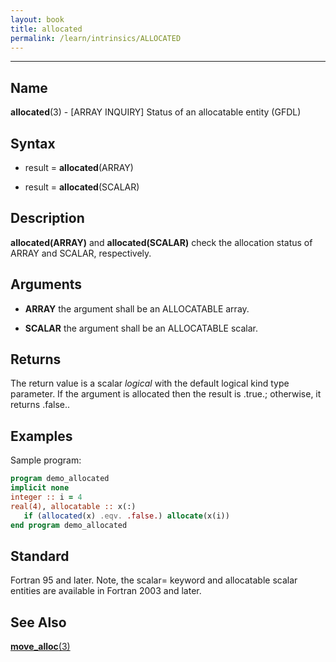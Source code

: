 ```yaml
---
layout: book
title: allocated
permalink: /learn/intrinsics/ALLOCATED
---
```

-------------------------------------------------------------------------------
## __Name__

__allocated__(3) - \[ARRAY INQUIRY\] Status of an allocatable entity
(GFDL)

## __Syntax__

  - result = __allocated__(ARRAY)

  - result = __allocated__(SCALAR)

## __Description__

__allocated(ARRAY)__ and __allocated(SCALAR)__ check the allocation
status of ARRAY and SCALAR, respectively.

## __Arguments__

  - __ARRAY__
    the argument shall be an ALLOCATABLE array.

  - __SCALAR__
    the argument shall be an ALLOCATABLE scalar.

## __Returns__

The return value is a scalar _logical_ with the default logical kind type
parameter. If the argument is allocated then the result is .true.;
otherwise, it returns .false..

## __Examples__

Sample program:

```fortran
program demo_allocated
implicit none
integer :: i = 4
real(4), allocatable :: x(:)
   if (allocated(x) .eqv. .false.) allocate(x(i))
end program demo_allocated
```

## __Standard__

Fortran 95 and later. Note, the scalar= keyword and allocatable
scalar entities are available in Fortran 2003 and later.

## __See Also__

[__move\_alloc__(3)](MOVE_ALLOC)
